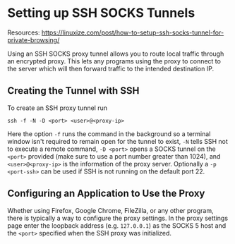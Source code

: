 # Setting up SSH SOCKS Tunnels

Resources: https://linuxize.com/post/how-to-setup-ssh-socks-tunnel-for-private-browsing/

Using an SSH SOCKS proxy tunnel allows you to route local traffic through an encrypted proxy. This lets any programs using the proxy to connect to the server which will then forward traffic to the intended destination IP.

## Creating the Tunnel with SSH

To create an SSH proxy tunnel run
```
ssh -f -N -D <port> <user>@<proxy-ip>
```

Here the option `-f` runs the command in the background so a terminal window isn't required to remain open for the tunnel to exist, `-N` tells SSH not to execute a remote command, `-D <port>` opens a SOCKS tunnel on the `<port>` provided (make sure to use a port number greater than 1024), and `<user>@<proxy-ip>` is the information of the proxy server. Optionally a `-p <port-ssh>` can be used if SSH is not running on the default port 22.

## Configuring an Application to Use the Proxy

Whether using Firefox, Google Chrome, FileZilla, or any other program, there is typically a way to configure the proxy settings. In the proxy settings page enter the loopback address (e.g. `127.0.0.1`) as the SOCKS 5 host and the `<port>` specified when the SSH proxy was initialized.
